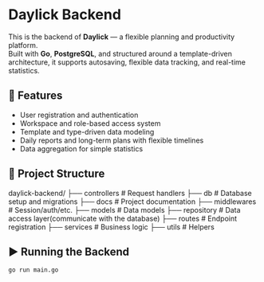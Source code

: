 # Daylick Backend

This is the backend of **Daylick** — a flexible planning and productivity platform.  
Built with **Go**, **PostgreSQL**, and structured around a template-driven architecture, it supports autosaving, flexible data tracking, and real-time statistics.

## 🧠 Features

- User registration and authentication
- Workspace and role-based access system
- Template and type-driven data modeling
- Daily reports and long-term plans with flexible timelines
- Data aggregation for simple statistics

## 📂 Project Structure

daylick-backend/ 
  ├── controllers # Request handlers 
  ├── db # Database setup and migrations 
  ├── docs # Project documentation 
  ├── middlewares # Session/auth/etc. 
  ├── models # Data models 
  ├── repository # Data access layer(communicate with the database)
  ├── routes # Endpoint registration 
  ├── services # Business logic 
  ├── utils # Helpers

## ▶️ Running the Backend

```bash
go run main.go